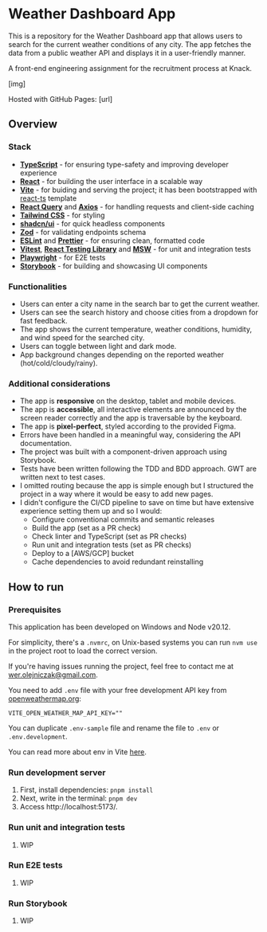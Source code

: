# Weather Dashboard App

This is a repository for the Weather Dashboard app that allows users to search for the current weather conditions of any city.
The app fetches the data from a public weather API and displays it in a user-friendly manner.

A front-end engineering assignment for the recruitment process at Knack.

[img]

Hosted with GitHub Pages: [url]

## Overview

### Stack

- **[TypeScript](https://www.typescriptlang.org/)** - for ensuring type-safety and improving developer experience
- **[React](https://react.dev/)** - for building the user interface in a scalable way
- **[Vite](https://vitejs.dev/)** - for buiding and serving the project; it has been bootstrapped with [react-ts](https://vite.new/react-ts) template
- **[React Query](https://tanstack.com/query/v3)** and **[Axios](https://github.com/axios/axios)** - for handling requests and client-side caching
- **[Tailwind CSS](https://tailwindcss.com/)** - for styling
- **[shadcn/ui](https://ui.shadcn.com/)** - for quick headless components
- **[Zod](https://zod.dev/)** - for validating endpoints schema
- **[ESLint](https://eslint.org/)** and **[Prettier](https://prettier.io/)** - for ensuring clean, formatted code
- **[Vitest](https://vitest.dev/)**, **[React Testing Library](https://testing-library.com/docs/react-testing-library/intro/)** and **[MSW](https://mswjs.io/)** - for unit and integration tests
- **[Playwright](https://playwright.dev/)** - for E2E tests
- **[Storybook](https://storybook.js.org/)** - for building and showcasing UI components

### Functionalities

- Users can enter a city name in the search bar to get the current weather.
- Users can see the search history and choose cities from a dropdown for fast feedback.
- The app shows the current temperature, weather conditions, humidity, and wind speed for the searched city.
- Users can toggle between light and dark mode.
- App background changes depending on the reported weather (hot/cold/cloudy/rainy).

### Additional considerations

- The app is **responsive** on the desktop, tablet and mobile devices.
- The app is **accessible**, all interactive elements are announced by the screen reader correctly and the app is traversable by the keyboard.
- The app is **pixel-perfect**, styled according to the provided Figma.
- Errors have been handled in a meaningful way, considering the API documentation.
- The project was built with a component-driven approach using Storybook.
- Tests have been written following the TDD and BDD approach. GWT are written next to test cases.
- I omitted routing because the app is simple enough but I structured the project in a way where it would be easy to add new pages.
- I didn't configure the CI/CD pipeline to save on time but have extensive experience setting them up and so I would:
  - Configure conventional commits and semantic releases
  - Build the app (set as a PR check)
  - Check linter and TypeScript (set as PR checks)
  - Run unit and integration tests (set as PR checks)
  - Deploy to a [AWS/GCP] bucket
  - Cache dependencies to avoid redundant reinstalling

## How to run

### Prerequisites

This application has been developed on Windows and Node v20.12.

For simplicity, there's a `.nvmrc`, on Unix-based systems you can run `nvm use` in the project root to load the correct version.

If you're having issues running the project, feel free to contact me at [wer.olejniczak@gmail.com](mailto:wer.olejniczak@gmail.com).

You need to add `.env` file with your free development API key from [openweathermap.org](https://openweathermap.org/):

```
VITE_OPEN_WEATHER_MAP_API_KEY=""
```

You can duplicate `.env-sample` file and rename the file to `.env` or `.env.development`.

You can read more about env in Vite [here](https://vitejs.dev/guide/env-and-mode).

### Run development server

1. First, install dependencies: `pnpm install`
2. Next, write in the terminal: `pnpm dev`
3. Access http://localhost:5173/.

### Run unit and integration tests

1. WIP

### Run E2E tests

1. WIP

### Run Storybook

1. WIP
